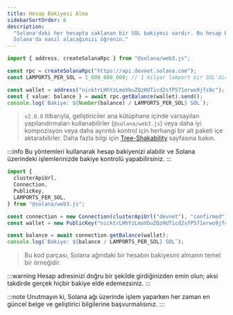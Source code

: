 ```yaml
---
title: Hesap Bakiyesi Alma
sidebarSortOrder: 6
description:
  "Solana'daki her hesapta saklanan bir SOL bakiyesi vardır. Bu hesap bakiyesini
  Solana'da nasıl alacağınızı öğrenin."
---
```






```typescript filename="get-account-balance.ts"
import { address, createSolanaRpc } from "@solana/web3.js";

const rpc = createSolanaRpc("https://api.devnet.solana.com");
const LAMPORTS_PER_SOL = 1_000_000_000; // 1 milyar lamport bir SOL'dir

const wallet = address("nicktrLHhYzLmoVbuZQzHUTicd2sfP571orwo9jfc8c");
const { value: balance } = await rpc.getBalance(wallet).send();
console.log(`Bakiye: ${Number(balance) / LAMPORTS_PER_SOL} SOL`);
```

> `v2.0.0` itibarıyla, geliştiriciler ana kütüphane içinde varsayılan
> yapılandırmaları kullanabilirler (`@solana/web3.js`) veya daha iyi
> kompozisyon veya daha ayrıntılı kontrol için herhangi bir alt paketi
> içe aktarabilirler. Daha fazla bilgi için
> [Tree-Shakability](https://github.com/solana-labs/solana-web3.js?tab=readme-ov-file#tree-shakability)
> sayfasına bakın.

:::info
Bu yöntemleri kullanarak hesap bakiyenizi alabilir ve Solana üzerindeki işlemlerinizde
bakiye kontrolü yapabilirsiniz.
:::





```typescript filename="get-account-balance.ts"
import {
  clusterApiUrl,
  Connection,
  PublicKey,
  LAMPORTS_PER_SOL,
} from "@solana/web3.js";

const connection = new Connection(clusterApiUrl("devnet"), "confirmed");
const wallet = new PublicKey("nicktrLHhYzLmoVbuZQzHUTicd2sfP571orwo9jfc8c");

const balance = await connection.getBalance(wallet);
console.log(`Bakiye: ${balance / LAMPORTS_PER_SOL} SOL`);
```

> Bu kod parçası, Solana ağındaki bir hesabın bakiyesini almanın
> temel bir örneğidir. 

:::warning
Hesap adresinizi doğru bir şekilde girdiğinizden emin olun; aksi takdirde
gerçek hiçbir bakiye elde edemezsiniz.
:::





:::note
Unutmayın ki, Solana ağı üzerinde işlem yaparken her zaman en güncel
belge ve geliştirici bilgilerine başvurmalısınız.
:::